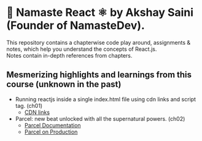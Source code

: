# 🚀 Namaste React ⚛  by Akshay Saini (Founder of NamasteDev). 

This repository contains a chapterwise code play around, assignments & notes,
which help you understand the concepts of React.js.\
Notes contain in-depth references from chapters.

## Mesmerizing highlights and learnings from this course (unknown in the past)
  -  Running reactjs inside a single index.html file using cdn links and script tag. (ch01)
      - [CDN links](https://legacy.reactjs.org/docs/cdn-links.html)
  -  Parcel: new beat unlocked with all the supernatural powers. (ch02)
      - [Parcel Documentation](https://parceljs.org/getting-started/webapp/)
      - [Parcel on Production](https://parceljs.org/features/production/)
